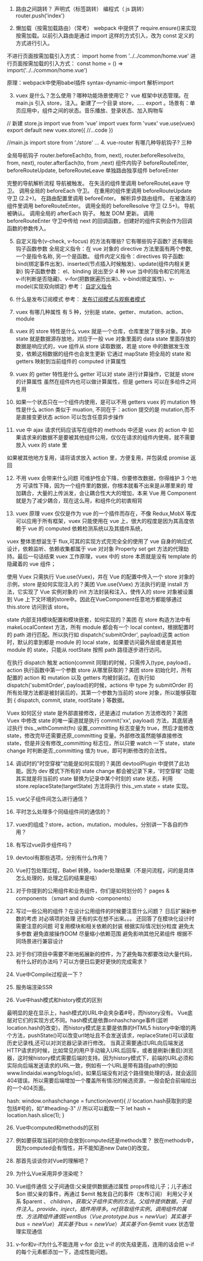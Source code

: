 1. 路由之间跳转？
声明式（标签跳转）
编程式（ js 跳转） router.push('index')

2. 懒加载（按需加载路由）（常考）
webpack 中提供了 require.ensure()来实现按需加载。以前引入路由是通过 import 这样的方式引入，改为 const 定义的方式进行引入。

不进行页面按需加载引入方式：
import  home   from '../../common/home.vue'
进行页面按需加载的引入方式：
const  home = () => import('../../common/home.vue')

原理：webpack中使用babel插件 syntax-dynamic-import 解析import

3. vuex 是什么？怎么使用？哪种功能场景使用它？
vue 框架中状态管理。在 main.js 引入 store，注入。新建了一个目录 store，….. export 。场景有：单页应用中，组件之间的状态。音乐播放、登录状态、加入购物车

// 新建 store.js
import vue from 'vue'
import vuex form 'vuex'
vue.use(vuex)
export default new vuex.store({
    //...code
})

//main.js
import store from './store'
...
4. vue-router 有哪几种导航钩子?
三种

全局导航钩子
router.beforeEach(to, from, next),
router.beforeResolve(to, from, next),
router.afterEach(to, from ,next)
组件内钩子
beforeRouteEnter,
beforeRouteUpdate,
beforeRouteLeave
单独路由独享组件
beforeEnter


完整的导航解析流程
导航被触发。
在失活的组件里调用 beforeRouteLeave 守卫。
调用全局的 beforeEach 守卫。
在重用的组件里调用 beforeRouteUpdate 守卫 (2.2+)。
在路由配置里调用 beforeEnter。
解析异步路由组件。
在被激活的组件里调用 beforeRouteEnter。
调用全局的 beforeResolve 守卫 (2.5+)。
导航被确认。
调用全局的 afterEach 钩子。
触发 DOM 更新。
调用 beforeRouteEnter 守卫中传给 next 的回调函数，创建好的组件实例会作为回调函数的参数传入。

5. 自定义指令(v-check, v-focus) 的方法有哪些? 它有哪些钩子函数? 还有哪些钩子函数参数
全局定义指令：在 vue 对象的 directive 方法里面有两个参数, 一个是指令名称, 另一个是函数。
组件内定义指令：directives
钩子函数: bind(绑定事件出发)、inserted(节点插入时候触发)、update(组件内相关更新)
钩子函数参数： el、binding
说出至少 4 种 vue 当中的指令和它的用法
v-if(判断是否隐藏)、v-for(把数据遍历出来)、v-bind(绑定属性)、v-model(实现双向绑定)
参考：
[自定义指令](https://cn.vuejs.org/v2/guide/custom-directive.html)

6. 什么是发布订阅模式
参考：
[发布订阅模式与观察者模式](https://blog.csdn.net/hf872914334/article/details/88899326)



7. vuex 有哪几种属性
有 5 种，分别是 state、getter、mutation、action、module

8. vuex 的 store 特性是什么
vuex 就是一个仓库，仓库里放了很多对象。其中 state 就是数据源存放地，对应于一般 vue 对象里面的 data
state 里面存放的数据是响应式的，vue 组件从 store 读取数据，若是 store 中的数据发生改变，依赖这相数据的组件也会发生更新
它通过 mapState 把全局的 state 和 getters 映射到当前组件的 computed 计算属性

9. vuex 的 getter 特性是什么
getter 可以对 state 进行计算操作，它就是 store 的计算属性
虽然在组件内也可以做计算属性，但是 getters 可以在多给件之间复用

10. 如果一个状态只在一个组件内使用，是可以不用 getters
vuex 的 mutation 特性是什么
action 类似于 muation, 不同在于：action 提交的是 mutation,而不是直接变更状态
action 可以包含任意异步操作

11. vue 中 ajax 请求代码应该写在组件的 methods 中还是 vuex 的 action 中
如果请求来的数据不是要被其他组件公用，仅仅在请求的组件内使用，就不需要放入 vuex 的 state 里

如果被其他地方复用，请将请求放入 action 里，方便复用，并包装成 promise 返回

12. 不用 vuex 会带来什么问题
可维护性会下降，你要修改数据，你得维护 3 个地方
可读性下降，因为一个组件里的数据，你根本就看不出来是从哪里来的
增加耦合，大量的上传派发，会让耦合性大大的增加，本来 Vue 用 Component 就是为了减少耦合，现在这么用，和组件化的初衷相背

13. vuex 原理
vuex 仅仅是作为 vue 的一个插件而存在，不像 Redux,MobX 等库可以应用于所有框架，vuex 只能使用在 vue 上，很大的程度是因为其高度依赖于 vue 的 computed 依赖检测系统以及其插件系统，

vuex 整体思想诞生于 flux,可其的实现方式完完全全的使用了 vue 自身的响应式设计，依赖监听、依赖收集都属于 vue 对对象 Property set get 方法的代理劫持。最后一句话结束 vuex 工作原理，vuex 中的 store 本质就是没有 template 的隐藏着的 vue 组件；

使用 Vuex 只需执行 Vue.use(Vuex)，并在 Vue 的配置中传入一个 store 对象的示例，store 是如何实现注入的？美团
Vue.use(Vuex) 方法执行的是 install 方法，它实现了 Vue 实例对象的 init 方法封装和注入，使传入的 store 对象被设置到 Vue 上下文环境的store中。因此在VueComponent任意地方都能够通过this.store 访问到该 store。

state 内部支持模块配置和模块嵌套，如何实现的？美团
在 store 构造方法中有 makeLocalContext 方法，所有 module 都会有一个 local context，根据配置时的 path 进行匹配。所以执行如 dispatch('submitOrder', payload)这类 action 时，默认的拿到都是 module 的 local state，如果要访问最外层或者是其他 module 的 state，只能从 rootState 按照 path 路径逐步进行访问。

在执行 dispatch 触发 action(commit 同理)的时候，只需传入(type, payload)，action 执行函数中第一个参数 store 从哪里获取的？美团
store 初始化时，所有配置的 action 和 mutation 以及 getters 均被封装过。在执行如 dispatch('submitOrder', payload)的时候，actions 中 type 为 submitOrder 的所有处理方法都是被封装后的，其第一个参数为当前的 store 对象，所以能够获取到 { dispatch, commit, state, rootState } 等数据。

Vuex 如何区分 state 是外部直接修改，还是通过 mutation 方法修改的？美团
Vuex 中修改 state 的唯一渠道就是执行 commit('xx', payload) 方法，其底层通过执行 this._withCommit(fn) 设置_committing 标志变量为 true，然后才能修改 state，修改完毕还需要还原_committing 变量。外部修改虽然能够直接修改 state，但是并没有修改_committing 标志位，所以只要 watch 一下 state，state change 时判断是否_committing 值为 true，即可判断修改的合法性。

14. 调试时的"时空穿梭"功能是如何实现的？美团
devtoolPlugin 中提供了此功能。因为 dev 模式下所有的 state change 都会被记录下来，'时空穿梭' 功能其实就是将当前的 state 替换为记录中某个时刻的 state 状态，利用 store.replaceState(targetState) 方法将执行 this._vm.state = state 实现。

15. vue父子组件间怎么进行通信？

16. 平时怎么处理多个同级组件间的通信的？

17. vuex的组成？store，action，mutation，modules，分别讲一下各自的作用？

18. 有写过vue异步组件吗？

19. devtool有那些选项，分别有什么作用？

20. Vue打包处理过程，Babel 转换，loader处理结果（不是问流程，问的是具体怎么处理的，处理之后的结果是啥）

21. 对于你提到的公用组件和业务组件，你们是如何划分的？
pages & components （smart and dumb -components）

22. 写过一些公用的组件？在设计公用组件的时候要注意什么问题？
日后扩展新参数的考虑
对必填项的处理
还有的实在想不出来。。。
还回答了在模块化设计时需要注意的问题
可复用模块和相关依赖的封装
根据实际情况划分粒度
避免太多参数
避免直接操作DOM
尽量缩小依赖范围
避免影响其他兄弟组件
根据不同场景进行兼容设计

22. 对于你们项目中需要不断地拓展新的控件，为了避免每次都要改动大量代码，有什么好的办法吗？可以方便日后更好更快的完成需求？

23. Vue中Compile过程说一下？

24. 服务端渲染SSR

25. Vue中hash模式和history模式的区别

最明显的是在显示上，hash模式的URL中会夹杂着#号，而history没有。
Vue底层对它们的实现方式不同。hash模式是依靠onhashchange事件(监听location.hash的改变)，而history模式是主要是依靠的HTML5 history中新增的两个方法，pushState()可以改变url地址且不会发送请求，replaceState()可以读取历史记录栈,还可以对浏览器记录进行修改。
当真正需要通过URL向后端发送HTTP请求的时候，比如常见的用户手动输入URL后回车，或者是刷新(重启)浏览器，这时候history模式需要后端的支持。因为history模式下，前端的URL必须和实际向后端发送请求的URL一致，例如有一个URL是带有路径path的(例如www.lindaidai.wang/blogs/id)，如果后端没有对这个路径做处理的话，就会返回404错误。所以需要后端增加一个覆盖所有情况的候选资源，一般会配合前端给出的一个404页面。

hash:
window.onhashchange = function(event){
  // location.hash获取到的是包括#号的，如"#heading-3"
  // 所以可以截取一下
  let hash = location.hash.slice(1);
}

26.  Vue中computed和methods的区别

27. 例如要获取当前时间你会放到computed还是methods里？
放在methods中，因为computed会有惰性，并不能知道new Date()的改变。

28. 那首先谈谈你对Vue的理解吧？

29. 为什么Vue采用异步渲染呢？

30. Vue组件通信 
父子间通信:父亲提供数据通过属性 props传给儿子；儿子通过 $on 绑父亲的事件，再通过 $emit 触发自己的事件（发布订阅）
利用父子关系 $parent 、 $children ，
获取父子组件实例的方法。
父组件提供数据，子组件注入。 provide 、 inject ，插件用得多。
 ref 获取组件实例，调用组件的属性、方法
跨组件通信 Event Bus  （Vue.prototype.bus=newVue）其实基于bus = new Vue）其实基于bus=newVue）其实基于on与$emit
 vuex  状态管理实现通信

31. v-for和v-if为什么不能连用
v-for 会比 v-if 的优先级更高，连用的话会把 v-if 的每个元素都添加一下，造成性能问题。